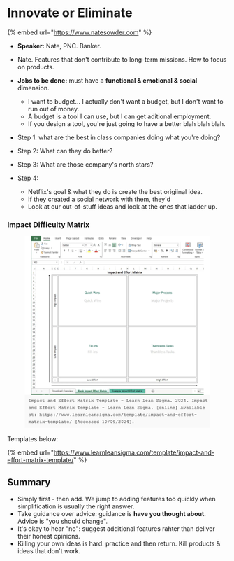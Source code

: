 # Innovate or Eliminate

{% embed url="https://www.natesowder.com" %}

* **Speaker:** Nate, PNC. Banker.
* Nate. Features that don't contribute to long-term missions. How to focus on products.&#x20;
* **Jobs to be done:** must have a **functional & emotional & social** dimension.
  * I want to budget... I actually don't want a budget, but I don't want to run out of money.
  * A budget is a tool I can use, but I can get aditional employment.
  * If you design a tool, you're just going to have a better blah blah blah.&#x20;



* Step 1: what are the best in class companies doing what you're doing?
* Step 2: What can they do better?
* Step 3: What are those company's north stars?&#x20;
* Step 4:
  * Netflix's goal & what they do is create the best origiinal idea.
  * If they created a social network with them, they'd&#x20;
  * Look at our out-of-stuff ideas and look at the ones that ladder up.

### Impact Difficulty Matrix

<figure><img src="../../.gitbook/assets/CleanShot 2024-09-10 at 11.42.34@2x.png" alt=""><figcaption></figcaption></figure>

Templates below:

{% embed url="https://www.learnleansigma.com/template/impact-and-effort-matrix-template/" %}

## Summary

* Simply first - then add. We jump to adding features too quickly when simplification is usually the right answer.
* Take guidance over advice: guidance is **have you thought about**. Advice is "you should change".
* It's okay to hear "no": suggest additional features rahter than deliver their honest opinions.
* Killing your own ideas is hard: practice and then return. Kill products & ideas that don't work.

